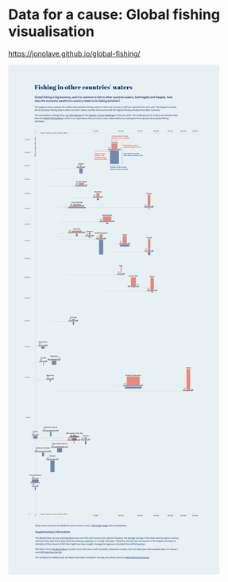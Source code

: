 # Data for a cause: Global fishing visualisation

https://jonolave.github.io/global-fishing/

![Global fishing visualisation](global-fishing.png)
